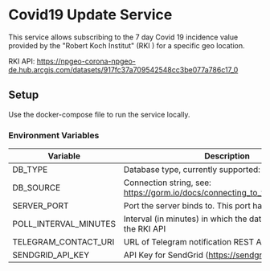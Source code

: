 # Covid19 Update Service

This service allows subscribing to the 7 day Covid 19 incidence value provided by the "Robert Koch Institut" (RKI
) for a specific geo location.

RKI API: https://npgeo-corona-npgeo-de.hub.arcgis.com/datasets/917fc37a709542548cc3be077a786c17_0

## Setup

Use the docker-compose file to run the service locally.

### Environment Variables

|  Variable   | Description |
|-------------|-------------|
|   DB_TYPE   | Database type, currently supported: `sqlite3` and `mysql` |
|  DB_SOURCE  | Connection string, see: https://gorm.io/docs/connecting_to_the_database.html |
| SERVER_PORT | Port the server binds to. This port has to be exposed! |
| POLL_INTERVAL_MINUTES | Interval (in minutes) in which the data is retrieved from the RKI API |
| TELEGRAM_CONTACT_URI | URL of Telegram notification REST API |
| SENDGRID_API_KEY | API Key for SendGrid (https://sendgrid.com) |
